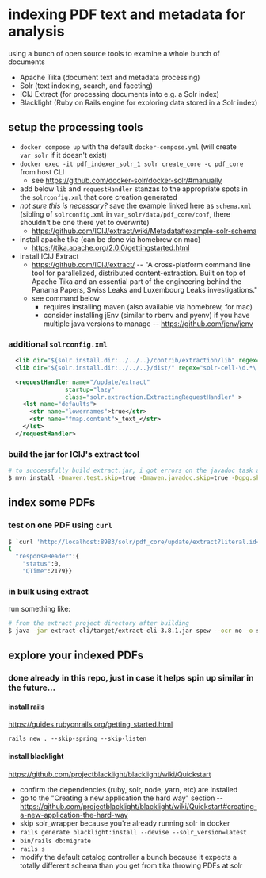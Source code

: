 # indexing PDF text and metadata for analysis

using a bunch of open source tools to examine a whole bunch of documents
* Apache Tika (document text and metadata processing)
* Solr (text indexing, search, and faceting)
* ICIJ Extract (for processing documents into e.g. a Solr index)
* Blacklight (Ruby on Rails engine for exploring data stored in a Solr index)

## setup the processing tools

* `docker compose up` with the default `docker-compose.yml` (will create `var_solr` if it doesn't exist)
* `docker exec -it pdf_indexer_solr_1 solr create_core -c pdf_core` from host CLI
  * see https://github.com/docker-solr/docker-solr/#manually
* add below `lib` and `requestHandler` stanzas to the appropriate spots in the `solrconfig.xml` that core creation generated
* _not sure this is necessary?_ save the example linked here as `schema.xml` (sibling of `solrconfig.xml` in `var_solr/data/pdf_core/conf`, there shouldn't be one there yet to overwrite)
  * https://github.com/ICIJ/extract/wiki/Metadata#example-solr-schema
* install apache tika (can be done via homebrew on mac)
  * https://tika.apache.org/2.0.0/gettingstarted.html
* install ICIJ Extract
  * https://github.com/ICIJ/extract/ -- "A cross-platform command line tool for parallelized, distributed content-extraction. Built on top of Apache Tika and an essential part of the engineering behind the Panama Papers, Swiss Leaks and Luxembourg Leaks investigations."
  * see command below
    * requires installing maven (also available via homebrew, for mac)
    * consider installing jEnv (similar to rbenv and pyenv) if you have multiple java versions to manage -- https://github.com/jenv/jenv

### additional `solrconfig.xml`

```xml
  <lib dir="${solr.install.dir:../../..}/contrib/extraction/lib" regex=".*\.jar" />
  <lib dir="${solr.install.dir:../../..}/dist/" regex="solr-cell-\d.*\.jar" />

  <requestHandler name="/update/extract"
                startup="lazy"
                class="solr.extraction.ExtractingRequestHandler" >
    <lst name="defaults">
      <str name="lowernames">true</str>
      <str name="fmap.content">_text_</str>
    </lst>
  </requestHandler>
```

### build the jar for ICIJ's extract tool

```sh
# to successfully build extract.jar, i got errors on the javadoc task and the gpg task, and signing is only necessary for publishing the build, not running it locally
$ mvn install -Dmaven.test.skip=true -Dmaven.javadoc.skip=true -Dgpg.skip=true
```


## index some PDFs

### test on one PDF using `curl`

```sh
$ `curl 'http://localhost:8983/solr/pdf_core/update/extract?literal.id=helloworld&commit=true' -F "myfile=@test.pdf"`
{
  "responseHeader":{
    "status":0,
    "QTime":2179}}
```

### in bulk using extract

run something like:
```sh
# from the extract project directory after building
$ java -jar extract-cli/target/extract-cli-3.8.1.jar spew --ocr no -o solr -s 'http://localhost:8983/solr/pdf_core' --commitInterval 500  'my_cool_pdf_directory'
```

## explore your indexed PDFs

### done already in this repo, just in case it helps spin up similar in the future...

#### install rails

https://guides.rubyonrails.org/getting_started.html

`rails new . --skip-spring --skip-listen`

#### install blacklight

https://github.com/projectblacklight/blacklight/wiki/Quickstart
* confirm the dependencies (ruby, solr, node, yarn, etc) are installed
* go to the "Creating a new application the hard way" section -- https://github.com/projectblacklight/blacklight/wiki/Quickstart#creating-a-new-application-the-hard-way
* skip solr_wrapper because you're already running solr in docker
* `rails generate blacklight:install --devise --solr_version=latest`
* `bin/rails db:migrate`
* `rails s`
* modify the default catalog controller a bunch because it expects a totally different schema than you get from tika throwing PDFs at solr
